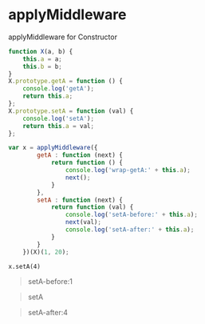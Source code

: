 # applyMiddleware
applyMiddleware for Constructor

```javascript
function X(a, b) {
	this.a = a;
	this.b = b;
}
X.prototype.getA = function () {
	console.log('getA');
	return this.a;
};
X.prototype.setA = function (val) {
	console.log('setA');
	return this.a = val;
};

var x = applyMiddleware({
		getA : function (next) {
			return function () {
				console.log('wrap-getA:' + this.a);
				next();
			}
		},
		setA : function (next) {
			return function (val) {
				console.log('setA-before:' + this.a);
				next(val);
				console.log('setA-after:' + this.a);
			}
		}
	})(X)(1, 20);
```
`x.setA(4)`
>setA-before:1 

>setA 

>setA-after:4
